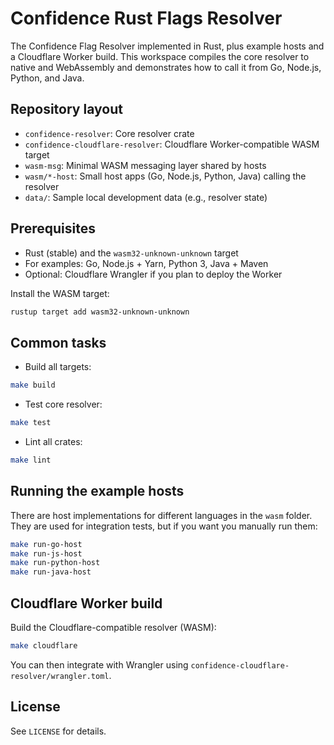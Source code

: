 # Confidence Rust Flags Resolver

The Confidence Flag Resolver implemented in Rust, plus example hosts and a Cloudflare Worker build. This workspace compiles the core resolver to native and WebAssembly and demonstrates how to call it from Go, Node.js, Python, and Java.

## Repository layout

- `confidence-resolver`: Core resolver crate
- `confidence-cloudflare-resolver`: Cloudflare Worker-compatible WASM target
- `wasm-msg`: Minimal WASM messaging layer shared by hosts
- `wasm/*-host`: Small host apps (Go, Node.js, Python, Java) calling the resolver
- `data/`: Sample local development data (e.g., resolver state)

## Prerequisites

- Rust (stable) and the `wasm32-unknown-unknown` target
- For examples: Go, Node.js + Yarn, Python 3, Java + Maven
- Optional: Cloudflare Wrangler if you plan to deploy the Worker

Install the WASM target:

```bash
rustup target add wasm32-unknown-unknown
```

## Common tasks

- Build all targets:
```bash
make build
```

- Test core resolver:
```bash
make test
```

- Lint all crates:
```bash
make lint
```

## Running the example hosts

There are host implementations for different languages in the `wasm` folder.
They are used for integration tests, but if you want you manually run them:

```bash
make run-go-host
make run-js-host
make run-python-host
make run-java-host
```

## Cloudflare Worker build

Build the Cloudflare-compatible resolver (WASM):

```bash
make cloudflare
```

You can then integrate with Wrangler using `confidence-cloudflare-resolver/wrangler.toml`.

## License

See `LICENSE` for details.

